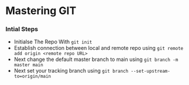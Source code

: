 # Mastering GIT

### Intial Steps
* Initialse The Repo With `git init`
* Establish connection between local and remote repo using `git remote add origin <remote repo URL>`
* Next change the default master branch to main using `git branch -m master main`
* Next set your tracking branch using `git branch --set-upstream-to=origin/main`